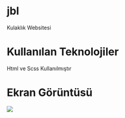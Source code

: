 <h1>jbl</h1>

Kulaklık Websitesi

<h1>Kullanılan Teknolojiler</h1>

Html ve Scss Kullanılmıştır

<h1> Ekran Görüntüsü</h1>

![](jblgif.gif)
